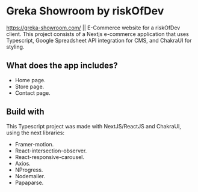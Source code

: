 # Greka Showroom by riskOfDev

https://greka-showroom.com/ || E-Commerce website for a riskOfDev client. This project consists of a Nextjs e-commerce application that uses Typescript, Google Spreadsheet API integration for CMS, and ChakraUI for styling.

## What does the app includes?
- Home page.
- Store page.
- Contact page.

## Build with
This Typescript project was made with NextJS/ReactJS and ChakraUI, using the next libraries:

- Framer-motion.
- React-intersection-observer.
- React-responsive-carousel.
- Axios.
- NProgress.
- Nodemailer.
- Papaparse.
